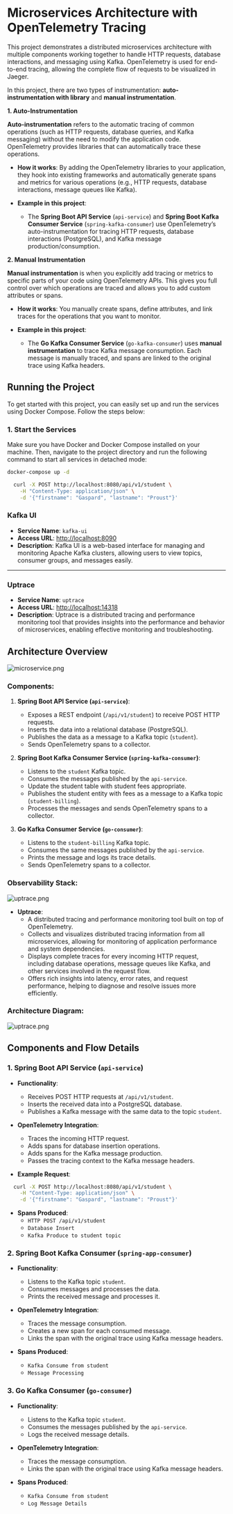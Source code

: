 # Microservices Architecture with OpenTelemetry Tracing

This project demonstrates a distributed microservices architecture with multiple components working together to handle 
HTTP requests, database interactions, and messaging using Kafka. 
OpenTelemetry is used for end-to-end tracing, allowing the complete flow of requests to be visualized in Jaeger.

In this project, there are two types of instrumentation: **auto-instrumentation with library** and **manual instrumentation**.

**1. Auto-Instrumentation**

**Auto-instrumentation** refers to the automatic tracing of common operations (such as HTTP requests, database queries, and Kafka messaging) without the need to modify the application code. OpenTelemetry provides libraries that can automatically trace these operations.

- **How it works**: By adding the OpenTelemetry libraries to your application, they hook into existing frameworks and automatically generate spans and metrics for various operations (e.g., HTTP requests, database interactions, message queues like Kafka).

- **Example in this project**:
    - The **Spring Boot API Service** (`api-service`) and **Spring Boot Kafka Consumer Service** (`spring-kafka-consumer`) use OpenTelemetry’s auto-instrumentation for tracing HTTP requests, database interactions (PostgreSQL), and Kafka message production/consumption.

**2. Manual Instrumentation**

**Manual instrumentation** is when you explicitly add tracing or metrics to specific parts of your code using OpenTelemetry APIs. This gives you full control over which operations are traced and allows you to add custom attributes or spans.

- **How it works**: You manually create spans, define attributes, and link traces for the operations that you want to monitor.

- **Example in this project**:
    - The **Go Kafka Consumer Service** (`go-kafka-consumer`) uses **manual instrumentation** to trace Kafka message consumption. Each message is manually traced, and spans are linked to the original trace using Kafka headers.


## Running the Project

To get started with this project, you can easily set up and run the services using Docker Compose. Follow the steps below:

### 1. Start the Services

Make sure you have Docker and Docker Compose installed on your machine. Then, navigate to the project directory and run the following command to start all services in detached mode:

```bash
docker-compose up -d
```
```bash
  curl -X POST http://localhost:8080/api/v1/student \
    -H "Content-Type: application/json" \
    -d '{"firstname": "Gaspard", "lastname": "Proust"}'
```

### Kafka UI

- **Service Name**: `kafka-ui`
- **Access URL**: [http://localhost:8090](http://localhost:8090)
- **Description**: Kafka UI is a web-based interface for managing and monitoring Apache Kafka clusters, allowing users to view topics, consumer groups, and messages easily.

---

### Uptrace

- **Service Name**: `uptrace`
- **Access URL**: [http://localhost:14318](http://localhost:14318)
- **Description**: Uptrace is a distributed tracing and performance monitoring tool that provides insights into the performance and behavior of microservices, enabling effective monitoring and troubleshooting.

## Architecture Overview
![microservice.png](img/microservice.png)


### Components:
1. **Spring Boot API Service (`api-service`)**:
    - Exposes a REST endpoint (`/api/v1/student`) to receive POST HTTP requests.
    - Inserts the data into a relational database (PostgreSQL).
    - Publishes the data as a message to a Kafka topic (`student`).
    - Sends OpenTelemetry spans to a collector.

2. **Spring Boot Kafka Consumer Service (`spring-kafka-consumer`)**:
    - Listens to the `student` Kafka topic.
    - Consumes the messages published by the `api-service`.
    - Update the student table with student fees appropriate.
    - Publishes the student entity with fees as a message to a Kafka topic (`student-billing`).
    - Processes the messages and sends OpenTelemetry spans to a collector.

3. **Go Kafka Consumer Service (`go-consumer`)**:
    - Listens to the `student-billing` Kafka topic.
    - Consumes the same messages published by the `api-service`.
    - Prints the message and logs its trace details.
    - Sends OpenTelemetry spans to a collector.

### Observability Stack:
![uptrace.png](img/Uptrace.png)

- **Uptrace**:
    - A distributed tracing and performance monitoring tool built on top of OpenTelemetry.
    - Collects and visualizes distributed tracing information from all microservices, allowing for monitoring of application performance and system dependencies.
    - Displays complete traces for every incoming HTTP request, including database operations, message queues like Kafka, and other services involved in the request flow.
    - Offers rich insights into latency, error rates, and request performance, helping to diagnose and resolve issues more efficiently.

### Architecture Diagram:
![uptrace.png](img/archi-macro.png)

## Components and Flow Details

### 1. Spring Boot API Service (`api-service`)

- **Functionality**:
    - Receives POST HTTP requests at `/api/v1/student`.
    - Inserts the received data into a PostgreSQL database.
    - Publishes a Kafka message with the same data to the topic `student`.

- **OpenTelemetry Integration**:
    - Traces the incoming HTTP request.
    - Adds spans for database insertion operations.
    - Adds spans for the Kafka message production.
    - Passes the tracing context to the Kafka message headers.

- **Example Request**:

```bash
  curl -X POST http://localhost:8080/api/v1/student \
    -H "Content-Type: application/json" \
    -d '{"firstname": "Gaspard", "lastname": "Proust"}'
```

- **Spans Produced**:
    - `HTTP POST /api/v1/student`
    - `Database Insert`
    - `Kafka Produce to student topic`

### 2. Spring Boot Kafka Consumer (`spring-app-consumer`)

- **Functionality**:
    - Listens to the Kafka topic `student`.
    - Consumes messages and processes the data.
    - Prints the received message and processes it.

- **OpenTelemetry Integration**:
    - Traces the message consumption.
    - Creates a new span for each consumed message.
    - Links the span with the original trace using Kafka message headers.

- **Spans Produced**:
    - `Kafka Consume from student`
    - `Message Processing`

### 3. Go Kafka Consumer (`go-consumer`)

- **Functionality**:
    - Listens to the Kafka topic `student`.
    - Consumes the messages published by the `api-service`.
    - Logs the received message details.

- **OpenTelemetry Integration**:
    - Traces the message consumption.
    - Links the span with the original trace using Kafka message headers.

- **Spans Produced**:
    - `Kafka Consume from student`
    - `Log Message Details`
